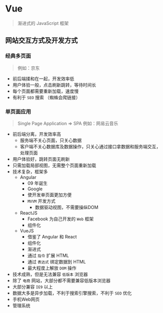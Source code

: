 # Vue
> 渐进式的 JavaScript 框架

## 网站交互方式及开发方式

### 经典多页面
> 例如：京东
* 前后端揉和在一起，开发效率低
* 用户体验一般，点击刷新跳转，等待时间长
* 每个页面都需要重新加载，速度慢
* 有利于 `SEO` 搜索 （蜘蛛会爬链接）

### 单页面应用
> Single Page Application => SPA
> 例如：网易云音乐
* 前后端分离，开发效率高
  - 服务端不关心页面，只关心数据
  - 客户端不关心数据库及数据操作，只关心通过接口拿数据和服务端交互，处理页面
* 用户体验好，跳转页面无刷新
* 只需加载局部视图，无需整个页面重新加载
* 技术复杂，框架多
  - Angular
    - 09 年诞生
    - Google
    - 使开发单页面更加方便
    - `MVVM` 开发方式
      - 数据驱动视图，不需要操纵DOM
  - ReactJS
    - Facebook 为自己开发的 `Web` 框架
    - 组件化
  - VueJS
    - 借鉴了 Angular 和 React 
    - 组件化
    - 渐进式
    - 通过 `指令` 扩展 HTML
    - 通过 `表达式` 绑定数据到 HTML
    - 最大程度上解放 `DOM` 操作
* 技术成熟，但是无法兼容 `低版本` 浏览器
* 除了 `电商` 网站，大部分都不需要兼容低版本浏览器
* 大部分兼容 `IE9` 以上
* 数据大多是异步加载，不利于搜索引擎搜索，不利于 `SEO` 优化
* 手机Web网页
* 管理系统

### 

